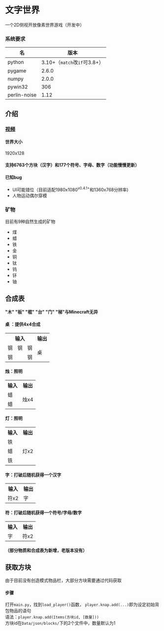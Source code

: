 # 文字世界

一个2D侧视开放像素世界游戏（开发中）

### 系统要求

| 名            | 版本                       |
|--------------|--------------------------|
| python       | 3.10+（`match`改`if`可3.8+） |
| pygame       | 2.6.0                    |
| numpy        | 2.0.0                    |
| pywin32      | 306                      |
| perlin-noise | 1.12                     |

## 介绍

### [视频](https://pd.qq.com/s/vn04ibrh)

#### 世界大小
1920x128

#### 支持6763个方块（汉字）和177个符号、字母、数字（功能慢慢更新）

#### 已知bug
- UI可能错位（目前适配1980x1080<sup>v0.4.1+</sup>和1360x768分辨率)
- 人物运动偶尔穿模

### 矿物
目前有9种自然生成的矿物
- 煤
- 蜡
- 铁
- 金
- 铜
- 钛
- 钨
- 钚
- 铀

## 合成表

#### "木" "板" "棍" "台" "门" "梯"与Minecraft无异

#### 桌 ：提供4x4合成

<table>   
  <tr>  
    <th colspan="3">输入</th>  
    <th>输出</th>  
  </tr>
    <tr>
      <td>钢</td>  
      <td>钢</td> 
      <td>钢</td>
      <td rowspan="2">桌</td>
    </tr>  
    <tr> 
      <td>钢</td>  
      <td> </td>  
      <td>钢</td>
  </tr> 
</table> 

#### 烛：照明

<table>   
  <tr>  
    <th>输入</th>  
    <th>输出</th>  
  </tr>
    <tr>
      <td>蜡</td>
      <td rowspan="2">烛x4</td> 
    </tr>  
    <tr> 
      <td>蜡</td>
    </tr>
</table> 

#### 灯：照明

<table>   
  <tr>  
    <th>输入</th>  
    <th>输出</th>  
  </tr>
    <tr>
      <td>铁</td>
      <td rowspan="3">灯x2</td> 
    </tr>  
    <tr> 
      <td>蜡</td>
    </tr>
    <tr>
      <td>铁</td>
    </tr>
</table> 

#### 字：打破后随机获得一个汉字

<table>   
  <tr>  
    <th>输入</th>  
    <th>输出</th>  
  </tr>
    <tr>
      <td>符x2</td>
      <td>字</td>
    </tr>
</table> 

#### 符：打破后随机获得一个符号/字母/数字

<table>   
  <tr>  
    <th>输入</th>  
    <th>输出</th>  
  </tr>
    <tr>
      <td>字</td>
      <td>符x2</td>
    </tr>
</table> 

#### （部分物质和合成表为新增，老版本没有）

## 获取方块

由于目前没有创造模式物品栏，大部分方块需要通过代码获取

#### 步骤

打开`main.py`，找到`load_player()`函数，
`player.knap.add(...)`即为设定初始背包物品的语句  
语法：`player.knap.add(Items(方块id, [数量]))`  
方块id在`Data/json/blocks/`下的2个文件中，数量默认为1

